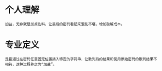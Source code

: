 # 个人理解
    加盐，无非就是加点佐料，让最后的密码看起来混乱不堪，增加破解成本。
# 专业定义
    是指通过在密码任意固定位置插入特定的字符串，让散列后的结果和使用原始密码的散列结果不相符，这种过程称之为“加盐”。